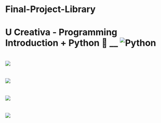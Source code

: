 # Final-Project-Library
#
# U Creativa - Programming Introduction + Python :rocket: __ ![Python](https://media.giphy.com/media/9KK3KhhILvNeT2iIDt/giphy.gif)
# ![](https://i.imgur.com/bdxHEBO.png)

# ![](https://i.imgur.com/LYEf20T.png)

# ![](https://i.imgur.com/BSmqPgl.png)

# ![](https://media.giphy.com/media/bnWgHx5USybELHTm1P/source.gif)

